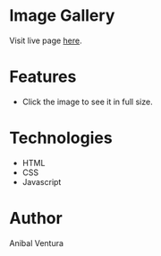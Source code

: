 # Image Gallery

Visit live page [here](https://anibalventura.github.io/learning-webdev/css-grid/image-gallery/).

# Features

- Click the image to see it in full size.

# Technologies

- HTML
- CSS
- Javascript

# Author

Anibal Ventura
